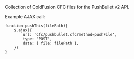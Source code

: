Collection of ColdFusion CFC files for the PushBullet v2 API.

Example AJAX call:

```
function pushThis(filePath){
	$.ajax({
		url: 'cfc/pushbullet.cfc?method=pushFile',
		type: 'POST',
		data: { file: filePath },
	})
}
```
